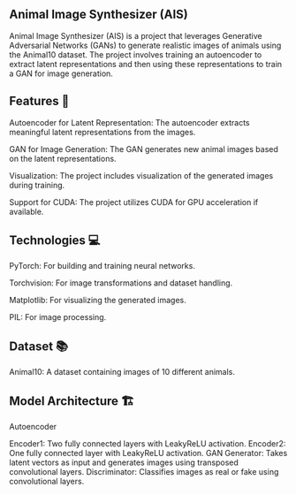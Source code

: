 ## Animal Image Synthesizer (AIS)
Animal Image Synthesizer (AIS) is a project that leverages Generative Adversarial Networks (GANs) to generate realistic images of animals using the Animal10 dataset. The project involves training an autoencoder to extract latent representations and then using these representations to train a GAN for image generation.

## Features 🎯
Autoencoder for Latent Representation: The autoencoder extracts meaningful latent representations from the images.

GAN for Image Generation: The GAN generates new animal images based on the latent representations.

Visualization: The project includes visualization of the generated images during training.

Support for CUDA: The project utilizes CUDA for GPU acceleration if available.

## Technologies 💻

PyTorch: For building and training neural networks.

Torchvision: For image transformations and dataset handling.

Matplotlib: For visualizing the generated images.

PIL: For image processing.

## Dataset 📚

Animal10: A dataset containing images of 10 different animals.

## Model Architecture 🏗️
Autoencoder

Encoder1: Two fully connected layers with LeakyReLU activation.
Encoder2: One fully connected layer with LeakyReLU activation.
GAN
Generator: Takes latent vectors as input and generates images using transposed convolutional layers.
Discriminator: Classifies images as real or fake using convolutional layers.
